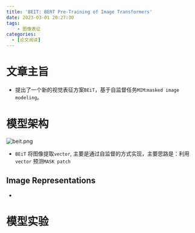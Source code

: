```yaml
---
title: 'BEIT: BERT Pre-Training of Image Transformers'
date: 2023-03-01 20:27:30
tags:
    - 图像表征
categories:
  - [论文阅读]
---
```

# 文章主旨
* 提出了一个新的视觉表征方案`BEiT`，基于自监督任务`MIM`:`masked image modeling`。


# 模型架构
![beit.png](./beit.png)
* `BEiT` 将图像提取`vector`, 主要是通过自监督的方式实现，主要思路是：利用`vector` 预测`MASK patch`
## Image Representations
* 
# 模型实验
